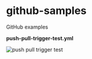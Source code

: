 # github-samples

GitHub examples


**push-pull-trigger-test.yml**

![push pull trigger test](https://github.com/martinabrle/github-samples/workflows/push%20pull%20trigger%20test/badge.svg)
